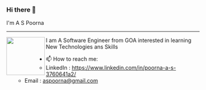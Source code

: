 ### Hi there 👋
I'm A S Poorna
<hr>

<img align="left" width="100" height="100" src="![image](https://github.com/aspoorna24/aspoorna24/assets/69906063/ed2a75b4-72c6-4ff4-bb59-67efdc5bbb5c)">

  I am A Software Engineer from GOA interested in learning New Technologies ans Skills 

- 📫 How to reach me:
    - LinkedIn : https://www.linkedin.com/in/poorna-a-s-3760641a2/
    - Email : aspoorna@gmail.com


